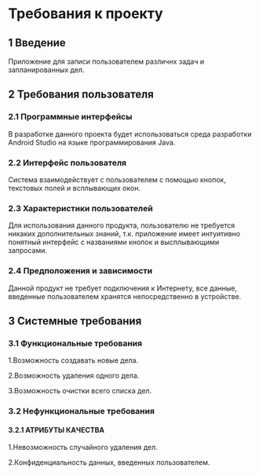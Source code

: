 # Требования к проекту
## 1 Введение
Приложение для записи пользователем различнх задач и запланированных дел.
## 2 Требования пользователя
### 2.1 Программные интерфейсы
В разработке данного проекта будет использоваться среда разработки Android Studio на языке программирования Java.

### 2.2 Интерфейс пользователя
Система взаимодействует с пользователем с помощью кнопок, текстовых полей и всплывающих окон.

### 2.3 Характеристики пользователей
Для использования данного продукта, пользователю не требуется никаких дополнительных знаний, т.к. приложение имеет интуитивно понятный интерфейс с названиями кнопок и высплывающими запросами.

### 2.4 Предположения и зависимости
Данной продукт не требует подключения к Интернету, все данные, введенные пользователем хранятся непосредственно в устройстве.

## 3 Системные требования
### 3.1 Функциональные требования
1.Возможность создавать новые дела.

2.Возможность удаления одного дела.

3.Возможность очистки всего списка дел.

### 3.2 Нефункциональные требования
#### 3.2.1 АТРИБУТЫ КАЧЕСТВА
1.Невозможность случайного удаления дел.

2.Конфиденциальность данных, введенных пользователем.
